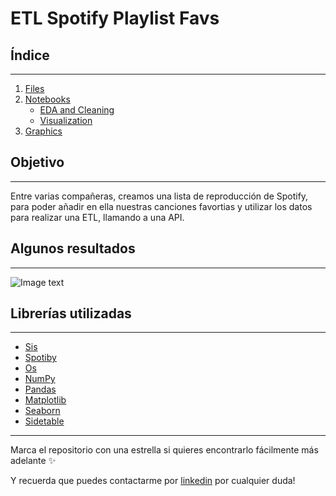 # ETL Spotify Playlist Favs

## Índice
***

1. [Files](https://github.com/lau-ont/ETL-Spotify-Playlist/tree/main/files)
2. [Notebooks](https://github.com/lau-ont/ETL-Spotify-Playlist/tree/main/notebooks)
   - [EDA and Cleaning](https://github.com/lau-ont/ETL-Spotify-Playlist/blob/main/notebooks/Extract-Transform-Load.ipynb)
   - [Visualization](https://github.com/lau-ont/ETL-Spotify-Playlist/blob/main/notebooks/Visualization.ipynb)
4. [Graphics](https://github.com/lau-ont/ETL-Spotify-Playlist/tree/main/graphics)

## Objetivo
***

Entre varias compañeras, creamos una lista de reproducción de Spotify, para poder añadir en ella nuestras canciones favortias y utilizar los datos para realizar una ETL, llamando a una API.

## Algunos resultados
***

![Image text](https://github.com/lau-ont/ETL-Spotify-Playlist/blob/main/graphics/top-artist.png)

## Librerías utilizadas
***

- [Sis](https://pypi.org/project/sis/)
- [Spotiby](https://spotipy.readthedocs.io/en/2.22.0/)
- [Os](https://docs.python.org/3/library/os.html)
- [NumPy](https://numpy.org)
- [Pandas](https://pandas.pydata.org/docs/)
- [Matplotlib](https://matplotlib.org)
- [Seaborn](https://seaborn.pydata.org)
- [Sidetable](https://pypi.org/project/sidetable/)

***



Marca el repositorio con una estrella si quieres encontrarlo fácilmente más adelante ✨

Y recuerda que puedes contactarme por [linkedin](https://www.linkedin.com/in/laura-onteniente-3aa5b696/) por cualquier duda!



